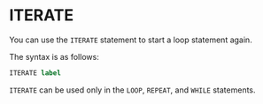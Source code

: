 # ITERATE

You can use the `ITERATE` statement to start a loop statement again.

The syntax is as follows:

```sql
ITERATE label
```

`ITERATE` can be used only in the `LOOP`, `REPEAT`, and `WHILE` statements.